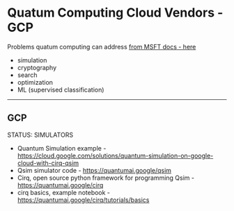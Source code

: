 # Quatum Computing Cloud Vendors - GCP

Problems quatum computing can address [from MSFT docs - here](https://docs.microsoft.com/en-us/azure/quantum/overview-qdk)
- simulation
- cryptography
- search
- optimization
- ML (supervised classification)

---

## GCP

STATUS: SIMULATORS  

- Quantum Simulation example - https://cloud.google.com/solutions/quantum-simulation-on-google-cloud-with-cirq-qsim
- Qsim simulator code - https://quantumai.google/qsim
- Cirq, open source python framework for programming Qsim - https://quantumai.google/cirq
- cirq basics, example notebook - https://quantumai.google/cirq/tutorials/basics

